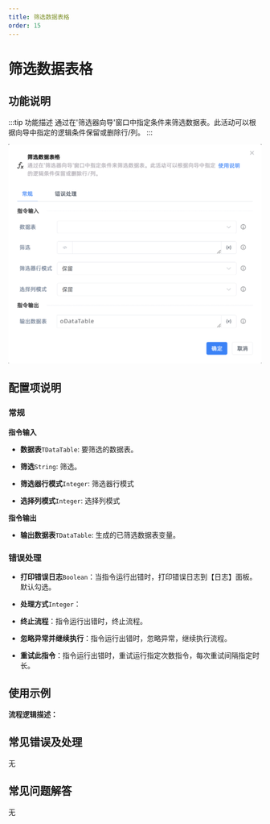 ```yaml
---
title: 筛选数据表格
order: 15
---
```


# 筛选数据表格

## 功能说明

:::tip 功能描述
通过在'筛选器向导'窗口中指定条件来筛选数据表。此活动可以根据向导中指定的逻辑条件保留或删除行/列。
:::

![筛选数据表格](../../../assets/筛选数据表格_command.png)

## 配置项说明

### 常规

**指令输入**

- **数据表**`TDataTable`: 要筛选的数据表。

- **筛选**`String`: 筛选。

- **筛选器行模式**`Integer`: 筛选器行模式

- **选择列模式**`Integer`: 选择列模式


**指令输出**

- **输出数据表**`TDataTable`: 生成的已筛选数据表变量。

### 错误处理

- **打印错误日志**`Boolean`：当指令运行出错时，打印错误日志到【日志】面板。默认勾选。

- **处理方式**`Integer`：

 - **终止流程**：指令运行出错时，终止流程。

 - **忽略异常并继续执行**：指令运行出错时，忽略异常，继续执行流程。

 - **重试此指令**：指令运行出错时，重试运行指定次数指令，每次重试间隔指定时长。

## 使用示例

**流程逻辑描述：** 

## 常见错误及处理

无

## 常见问题解答

无

